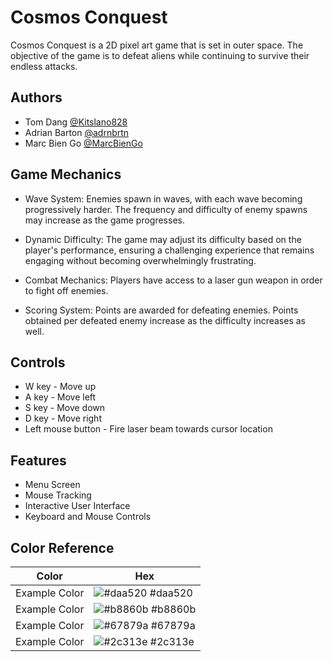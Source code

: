 
# Cosmos Conquest

Cosmos Conquest is a 2D pixel art game that is set in outer space. The objective of the game is to defeat aliens while continuing to survive their endless attacks.


## Authors

- Tom Dang [@Kitslano828](https://www.github.com/Kitslano828)
- Adrian Barton [@adrnbrtn](https://www.github.com/adrnbrtn)
- Marc Bien Go [@MarcBienGo](https://www.github.com/MarcBienGo)
## Game Mechanics

- Wave System: Enemies spawn in waves, with each wave becoming progressively harder. The frequency and difficulty of enemy spawns may increase as the game progresses.

- Dynamic Difficulty: The game may adjust its difficulty based on the player's performance, ensuring a challenging experience that remains engaging without becoming overwhelmingly frustrating.

- Combat Mechanics: Players have access to a laser gun weapon in order to fight off enemies. 

- Scoring System: Points are awarded for defeating enemies. Points obtained per defeated enemy increase as the difficulty increases as well.
## Controls

- W key - Move up
- A key - Move left
- S key - Move down
- D key - Move right
- Left mouse button - Fire laser beam towards cursor location
## Features

- Menu Screen
- Mouse Tracking
- Interactive User Interface
- Keyboard and Mouse Controls

## Color Reference

| Color             | Hex                                                                |
| ----------------- | ------------------------------------------------------------------ |
| Example Color | ![#daa520 ](https://via.placeholder.com/10/daa520?text=+) #daa520  |
| Example Color | ![#b8860b](https://via.placeholder.com/10/b8860b?text=+) #b8860b |
| Example Color | ![#67879a](https://via.placeholder.com/10/67879a?text=+) #67879a |
| Example Color | ![#2c313e](https://via.placeholder.com/10/2c313e?text=+) #2c313e |

